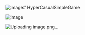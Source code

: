 ![image](https://github.com/osmanAskin/HyperCasualSimpleGame/assets/115871580/3d4de467-039c-4dd0-ae4f-24f000524728)# HyperCasualSimpleGame

![image](https://github.com/osmanAskin/HyperCasualSimpleGame/assets/115871580/28db9291-689d-4bdd-9e22-30ba0cdd6e6f)

![Uploading image.png…]()




